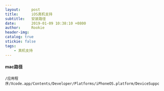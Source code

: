 ```yaml
---
layout:     post
title:      iOS真机支持
subtitle:  	安装路径
date:       2019-01-09 10:38:10 +0800
author:     Rookie
header-img: 
catalog: true
stickie: false
tags:
    - 真机支持
---
```


#### mac路径

```
/应用程序/Xcode.app/Contents/Developer/Platforms/iPhoneOS.platform/DeviceSupport
```